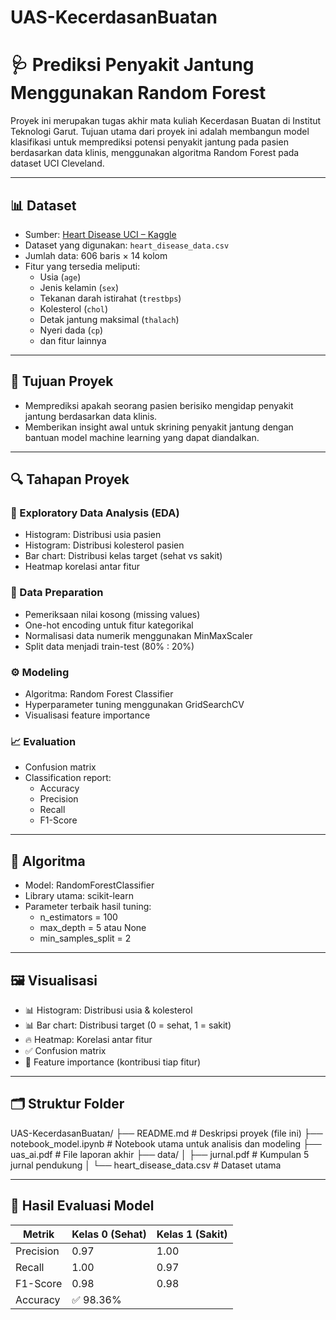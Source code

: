 # UAS-KecerdasanBuatan

# 🩺 Prediksi Penyakit Jantung Menggunakan Random Forest

Proyek ini merupakan tugas akhir mata kuliah Kecerdasan Buatan di Institut Teknologi Garut. Tujuan utama dari proyek ini adalah membangun model klasifikasi untuk memprediksi potensi penyakit jantung pada pasien berdasarkan data klinis, menggunakan algoritma Random Forest pada dataset UCI Cleveland.

---

## 📊 Dataset

- Sumber: [Heart Disease UCI – Kaggle](https://www.kaggle.com/datasets/johnsmith88/heart-disease-dataset)
- Dataset yang digunakan: `heart_disease_data.csv`
- Jumlah data: 606 baris × 14 kolom
- Fitur yang tersedia meliputi:
  - Usia (`age`)
  - Jenis kelamin (`sex`)
  - Tekanan darah istirahat (`trestbps`)
  - Kolesterol (`chol`)
  - Detak jantung maksimal (`thalach`)
  - Nyeri dada (`cp`)
  - dan fitur lainnya

---

## 🎯 Tujuan Proyek

- Memprediksi apakah seorang pasien berisiko mengidap penyakit jantung berdasarkan data klinis.
- Memberikan insight awal untuk skrining penyakit jantung dengan bantuan model machine learning yang dapat diandalkan.

---

## 🔍 Tahapan Proyek

### 🧪 Exploratory Data Analysis (EDA)
- Histogram: Distribusi usia pasien
- Histogram: Distribusi kolesterol pasien
- Bar chart: Distribusi kelas target (sehat vs sakit)
- Heatmap korelasi antar fitur

### 🧹 Data Preparation
- Pemeriksaan nilai kosong (missing values)
- One-hot encoding untuk fitur kategorikal
- Normalisasi data numerik menggunakan MinMaxScaler
- Split data menjadi train-test (80% : 20%)

### ⚙️ Modeling
- Algoritma: Random Forest Classifier
- Hyperparameter tuning menggunakan GridSearchCV
- Visualisasi feature importance

### 📈 Evaluation
- Confusion matrix
- Classification report:
  - Accuracy
  - Precision
  - Recall
  - F1-Score

---

## 🧠 Algoritma

- Model: RandomForestClassifier
- Library utama: scikit-learn
- Parameter terbaik hasil tuning:
  - n_estimators = 100
  - max_depth = 5 atau None
  - min_samples_split = 2

---

## 🖼️ Visualisasi

- 📊 Histogram: Distribusi usia & kolesterol
- 📊 Bar chart: Distribusi target (0 = sehat, 1 = sakit)
- 🔥 Heatmap: Korelasi antar fitur
- ✅ Confusion matrix
- 🌿 Feature importance (kontribusi tiap fitur)

---

## 🗂️ Struktur Folder

UAS-KecerdasanBuatan/
├── README.md # Deskripsi proyek (file ini)
├── notebook_model.ipynb # Notebook utama untuk analisis dan modeling
├── uas_ai.pdf # File laporan akhir
├── data/
│ ├── jurnal.pdf # Kumpulan 5 jurnal pendukung
│ └── heart_disease_data.csv # Dataset utama



---

## 🧾 Hasil Evaluasi Model

| Metrik        | Kelas 0 (Sehat) | Kelas 1 (Sakit) |
|---------------|------------------|------------------|
| Precision     | 0.97             | 1.00             |
| Recall        | 1.00             | 0.97             |
| F1-Score      | 0.98             | 0.98             |
| Accuracy      | ✅ 98.36%         |
